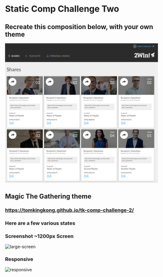 # Static Comp Challenge Two
## Recreate this composition below, with your own theme
![alt text](https://raw.githubusercontent.com/tomkingkong/tk-comp-challenge-2/master/images/static-two-original-comp.png)

## Magic The Gathering theme
### https://tomkingkong.github.io/tk-comp-challenge-2/
### Here are a few various states

### Screenshot ~1200px Screen
![large-screen](https://raw.githubusercontent.com/tomkingkong/tk-comp-challenge-2/master/images/gifs/static-two-big.gif)

### Responsive

![responsive](https://raw.githubusercontent.com/tomkingkong/tk-comp-challenge-2/master/images/gifs/static-two-responsive.gif)


